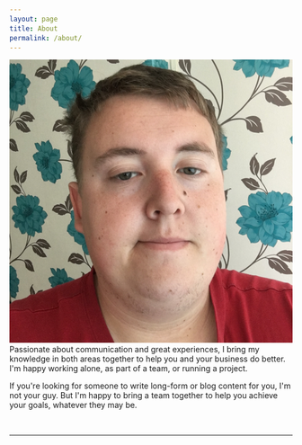 ```yaml
---
layout: page
title: About
permalink: /about/
---
```


<img class="col one right" src="/img/prof_pic.png">

<br/>
Passionate about communication and great experiences, I bring my knowledge in both areas together to help you and your business do better. I'm happy working alone, as part of a team, or running a project.

If you're looking for someone to write long-form or blog content for you, I'm not your guy. But I'm happy to bring a team together to help you achieve your goals, whatever they may be.


<br/>
<hr/>
<br/>
<span class="contacticon center">
	<a href="mailto:hi@samhutchings.co"><i class="fa fa-envelope-square"></i></a>
	<a href="https://github.com/Smutchings" target="_blank"><i class="fa fa-github-square"></i></a>
	<a href="https://www.linkedin.com/in/Smutchings" target="_blank"><i class="fa fa-linkedin-square"></i></a>
	<a href="https://twitter.com/Smutchings" target="_blank"><i class="fa fa-twitter-square"></i></a>
</span>

